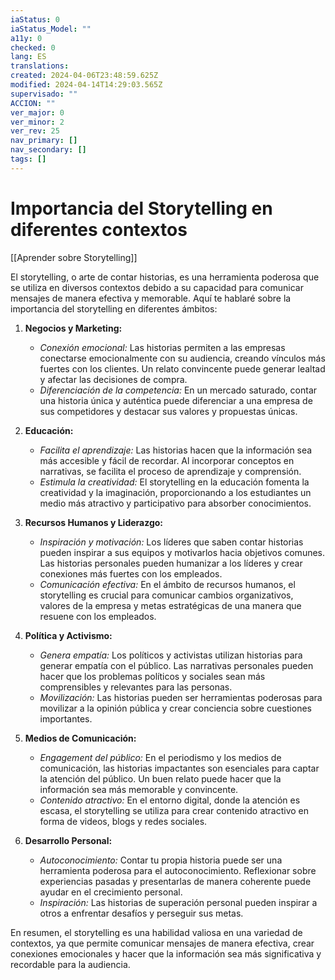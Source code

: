 ```yaml
---
iaStatus: 0
iaStatus_Model: ""
a11y: 0
checked: 0
lang: ES
translations: 
created: 2024-04-06T23:48:59.625Z
modified: 2024-04-14T14:29:03.565Z
supervisado: ""
ACCION: ""
ver_major: 0
ver_minor: 2
ver_rev: 25
nav_primary: []
nav_secondary: []
tags: []
---
```

# Importancia del Storytelling en diferentes contextos

[[Aprender sobre Storytelling]]

El storytelling, o arte de contar historias, es una herramienta poderosa que se utiliza en diversos contextos debido a su capacidad para comunicar mensajes de manera efectiva y memorable. Aquí te hablaré sobre la importancia del storytelling en diferentes ámbitos:

1. **Negocios y Marketing:**
   - *Conexión emocional:* Las historias permiten a las empresas conectarse emocionalmente con su audiencia, creando vínculos más fuertes con los clientes. Un relato convincente puede generar lealtad y afectar las decisiones de compra.
   - *Diferenciación de la competencia:* En un mercado saturado, contar una historia única y auténtica puede diferenciar a una empresa de sus competidores y destacar sus valores y propuestas únicas.

2. **Educación:**
   - *Facilita el aprendizaje:* Las historias hacen que la información sea más accesible y fácil de recordar. Al incorporar conceptos en narrativas, se facilita el proceso de aprendizaje y comprensión.
   - *Estimula la creatividad:* El storytelling en la educación fomenta la creatividad y la imaginación, proporcionando a los estudiantes un medio más atractivo y participativo para absorber conocimientos.

3. **Recursos Humanos y Liderazgo:**
   - *Inspiración y motivación:* Los líderes que saben contar historias pueden inspirar a sus equipos y motivarlos hacia objetivos comunes. Las historias personales pueden humanizar a los líderes y crear conexiones más fuertes con los empleados.
   - *Comunicación efectiva:* En el ámbito de recursos humanos, el storytelling es crucial para comunicar cambios organizativos, valores de la empresa y metas estratégicas de una manera que resuene con los empleados.

4. **Política y Activismo:**
   - *Genera empatía:* Los políticos y activistas utilizan historias para generar empatía con el público. Las narrativas personales pueden hacer que los problemas políticos y sociales sean más comprensibles y relevantes para las personas.
   - *Movilización:* Las historias pueden ser herramientas poderosas para movilizar a la opinión pública y crear conciencia sobre cuestiones importantes.

5. **Medios de Comunicación:**
   - *Engagement del público:* En el periodismo y los medios de comunicación, las historias impactantes son esenciales para captar la atención del público. Un buen relato puede hacer que la información sea más memorable y convincente.
   - *Contenido atractivo:* En el entorno digital, donde la atención es escasa, el storytelling se utiliza para crear contenido atractivo en forma de videos, blogs y redes sociales.

6. **Desarrollo Personal:**
   - *Autoconocimiento:* Contar tu propia historia puede ser una herramienta poderosa para el autoconocimiento. Reflexionar sobre experiencias pasadas y presentarlas de manera coherente puede ayudar en el crecimiento personal.
   - *Inspiración:* Las historias de superación personal pueden inspirar a otros a enfrentar desafíos y perseguir sus metas.

En resumen, el storytelling es una habilidad valiosa en una variedad de contextos, ya que permite comunicar mensajes de manera efectiva, crear conexiones emocionales y hacer que la información sea más significativa y recordable para la audiencia.